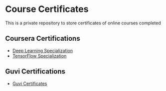 # Course Certificates
This is a private repository to store certificates of online courses completed
## Coursera Certifications
 - [Deep Learning Specialization](./coursera/Deep%20Learning%20Specialization)
 - [TensorFlow Specialization](./coursera/TensorFlow%20in%20Practice%20Specialization)
## Guvi Certifications
 - [Guvi Certificates](./guvi/)

